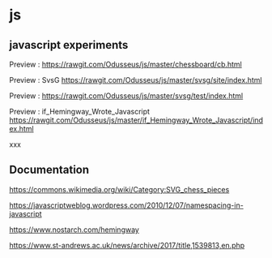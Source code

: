 # js

## javascript experiments

Preview : <https://rawgit.com/Odusseus/js/master/chessboard/cb.html>

Preview : SvsG <https://rawgit.com/Odusseus/js/master/svsg/site/index.html>

Preview : <https://rawgit.com/Odusseus/js/master/svsg/test/index.html>

Preview : if_Hemingway_Wrote_Javascript
<https://rawgit.com/Odusseus/js/master/if_Hemingway_Wrote_Javascript/index.html>

xxx
## Documentation

<https://commons.wikimedia.org/wiki/Category:SVG_chess_pieces>

<https://javascriptweblog.wordpress.com/2010/12/07/namespacing-in-javascript>

<https://www.nostarch.com/hemingway>

<https://www.st-andrews.ac.uk/news/archive/2017/title,1539813,en.php>
